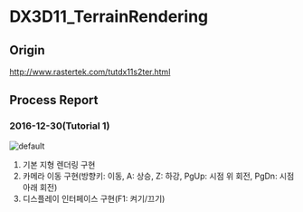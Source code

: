 # DX3D11_TerrainRendering

## Origin
http://www.rastertek.com/tutdx11s2ter.html


## Process Report

### 2016-12-30(Tutorial 1)  
![default](https://cloud.githubusercontent.com/assets/13383741/21547893/439056c0-ce2c-11e6-9f80-9c2fae5e415a.PNG)  
1. 기본 지형 렌더링 구현  
2. 카메라 이동 구현(방향키: 이동, A: 상승, Z: 하강, PgUp: 시점 위 회전, PgDn: 시점 아래 회전)  
3. 디스플레이 인터페이스 구현(F1: 켜기/끄기)
